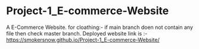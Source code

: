 # Project-1_E-commerce-Website
A E-Commerce Website. for cloathing:-
if main branch doen not contain any file then check master branch.
Deployed website link is :-  https://smokersnow.github.io/Project-1_E-commerce-Website/
